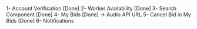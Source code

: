 1- Account Verification [Done]
2- Worker Availability [Done]
3- Search Component [Done]
4- My Bids [Done] -> Audio API URL
5- Cancel Bid in My Bids [Done]
6- Notifications
